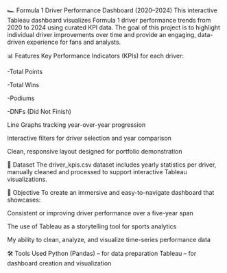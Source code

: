 🏎️ Formula 1 Driver Performance Dashboard (2020–2024)
This interactive Tableau dashboard visualizes Formula 1 driver performance trends from 2020 to 2024 using curated KPI data. The goal of this project is to highlight individual driver improvements over time and provide an engaging, data-driven experience for fans and analysts.

📊 Features
Key Performance Indicators (KPIs) for each driver:

-Total Points

-Total Wins

-Podiums

-DNFs (Did Not Finish)

Line Graphs tracking year-over-year progression

Interactive filters for driver selection and year comparison

Clean, responsive layout designed for portfolio demonstration

📁 Dataset
The driver_kpis.csv dataset includes yearly statistics per driver, manually cleaned and processed to support interactive Tableau visualizations.

🎯 Objective
To create an immersive and easy-to-navigate dashboard that showcases:

Consistent or improving driver performance over a five-year span

The use of Tableau as a storytelling tool for sports analytics

My ability to clean, analyze, and visualize time-series performance data

🛠️ Tools Used
Python (Pandas) – for data preparation
Tableau – for dashboard creation and visualization
